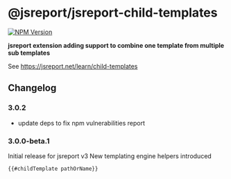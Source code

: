 # @jsreport/jsreport-child-templates
[![NPM Version](http://img.shields.io/npm/v/@jsreport/jsreport-child-templates.svg?style=flat-square)](https://npmjs.com/package/@jsreport/jsreport-child-templates)

**jsreport extension adding support to combine one template from multiple sub templates**

See https://jsreport.net/learn/child-templates

## Changelog

### 3.0.2

- update deps to fix npm vulnerabilities report

### 3.0.0-beta.1

Initial release for jsreport v3
New templating engine helpers introduced
```
{{#childTemplate pathOrName}}
```
